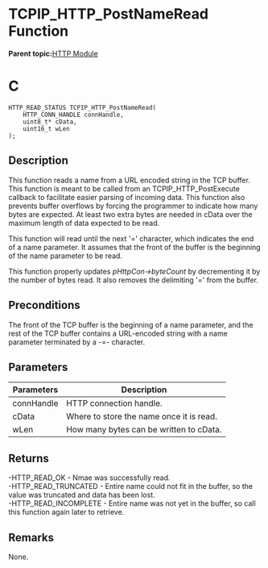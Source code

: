 # TCPIP\_HTTP\_PostNameRead Function

**Parent topic:**[HTTP Module](GUID-25A4CF50-2F8F-47E7-A90C-ABFA52814459.md)

# C

```
HTTP_READ_STATUS TCPIP_HTTP_PostNameRead(
    HTTP_CONN_HANDLE connHandle, 
    uint8_t* cData, 
    uint16_t wLen
);
```

## Description

This function reads a name from a URL encoded string in the TCP buffer. This function is meant to be called from an TCPIP\_HTTP\_PostExecute callback to facilitate easier parsing of incoming data. This function also prevents buffer overflows by forcing the programmer to indicate how many bytes are expected. At least two extra bytes are needed in cData over the maximum length of data expected to be read.

This function will read until the next '=' character, which indicates the end of a name parameter. It assumes that the front of the buffer is the beginning of the name parameter to be read.

This function properly updates *pHttpCon-\>byteCount* by decrementing it by the number of bytes read. It also removes the delimiting '=' from the buffer.

## Preconditions

The front of the TCP buffer is the beginning of a name parameter, and the rest of the TCP buffer contains a URL-encoded string with a name parameter terminated by a -=- character.

## Parameters

|Parameters|Description|
|----------|-----------|
|connHandle|HTTP connection handle.|
|cData|Where to store the name once it is read.|
|wLen|How many bytes can be written to cData.|

## Returns

-HTTP\_READ\_OK - Nmae was successfully read.<br />-HTTP\_READ\_TRUNCATED - Entire name could not fit in the buffer, so the value was truncated and data has been lost.<br />-HTTP\_READ\_INCOMPLETE - Entire name was not yet in the buffer, so call this function again later to retrieve.

## Remarks

None.

